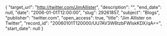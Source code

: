 {
  "target_url": "http://twitter.com/JimAllister", 
  "description": "", 
  "end_date": null, 
  "date": "2006-01-01T12:00:00", 
  "slug": 29261857, 
  "subject": "Blogs", 
  "publisher": "twitter.com", 
  "open_access": true, 
  "title": "Jim Allister on Twitter", 
  "record_id": "20060101T120000/UU7AV3W6tzbFWlskKDX/qA==", 
  "start_date": null
}

